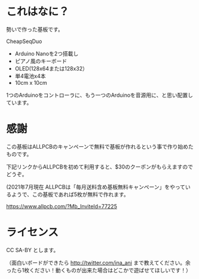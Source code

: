 # これはなに？

勢いで作った基板です。

CheapSeqDuo

- Arduino Nanoを2つ搭載し
- ピアノ風のキーボード
- OLED(128x64または128x32）
- 単4電池x4本
- 10cm x 10cm

1つのArduinoをコントローラに、もう一つのArduinoを音源用に、と思い配置しています。

# 感謝

この基板はALLPCBのキャンペーンで無料で基板が作れるという事で作り始めたものです。

下記リンクからALLPCBを初めて利用すると、$30のクーポンがもらえますのでどうぞ。

(2021年7月現在 ALLPCBは「毎月送料含め基板無料キャンペーン」をやっているようで、この基板であれば5枚が無料で作れます。

https://www.allpcb.com/?Mb_InviteId=77225



# ライセンス

CC SA-BY とします。

（面白いボードができたら http://twitter.com/ina_ani まで教えてください。余ったら1枚ください！動くものが出来た場合はどこかで遊ばせてほしいです！）

